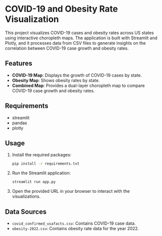 # COVID-19 and Obesity Rate Visualization

This project visualizes COVID-19 cases and obesity rates across US states using interactive choropleth maps. The application is built with Streamlit and Plotly, and it processes data from CSV files to generate insights on the correlation between COVID-19 case growth and obesity rates.

## Features

- **COVID-19 Map**: Displays the growth of COVID-19 cases by state.
- **Obesity Map**: Shows obesity rates by state.
- **Combined Map**: Provides a dual-layer choropleth map to compare COVID-19 case growth and obesity rates.

## Requirements

- streamlit
- pandas
- plotly

## Usage

1. Install the required packages:
    ```sh
    pip install -r requirements.txt
    ```

2. Run the Streamlit application:
    ```sh
    streamlit run app.py
    ```

3. Open the provided URL in your browser to interact with the visualizations.

## Data Sources

- `covid_confirmed_usafacts.csv`: Contains COVID-19 case data.
- `obesity-2022.csv`: Contains obesity rate data for the year 2022.